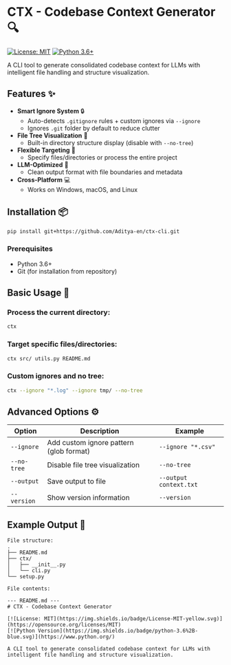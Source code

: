 # CTX - Codebase Context Generator 🔍

[![License: MIT](https://img.shields.io/badge/License-MIT-yellow.svg)](https://opensource.org/licenses/MIT)
[![Python 3.6+](https://img.shields.io/badge/python-3.6%2B-blue.svg)](https://www.python.org/downloads/)

A CLI tool to generate consolidated codebase context for LLMs with intelligent file handling and structure visualization.

<!-- ![Example Output](https://via.placeholder.com/800x400.png?text=CTX+Output+Example+-+File+Tree+%2B+File+Contents) -->

## Features ✨

- **Smart Ignore System** 🔒  
  - Auto-detects `.gitignore` rules + custom ignores via `--ignore`
  - Ignores `.git` folder by default to reduce clutter
- **File Tree Visualization** 🌳  
  - Built-in directory structure display (disable with `--no-tree`)
- **Flexible Targeting** 🎯  
  - Specify files/directories or process the entire project
- **LLM-Optimized** 🤖  
  - Clean output format with file boundaries and metadata
- **Cross-Platform** 💻  
  - Works on Windows, macOS, and Linux

## Installation 📦

```bash
pip install git+https://github.com/Aditya-en/ctx-cli.git
```

### Prerequisites
- Python 3.6+
- Git (for installation from repository)

## Basic Usage 🚀

### Process the current directory:
```bash
ctx
```

### Target specific files/directories:
```bash
ctx src/ utils.py README.md
```
          
### Custom ignores and no tree:
```bash
ctx --ignore "*.log" --ignore tmp/ --no-tree
```

## Advanced Options ⚙️

| Option          | Description                                     | Example                    |
|----------------|---------------------------------|--------------------------|
| `--ignore`     | Add custom ignore pattern (glob format) | `--ignore "*.csv"`     |
| `--no-tree`    | Disable file tree visualization | `--no-tree`             |
| `--output`     | Save output to file | `--output context.txt` |
| `--version`    | Show version information | `--version`             |

## Example Output 📄
```
File structure:
.
├── README.md
├── ctx/
│   ├── __init__.py
│   └── cli.py
└── setup.py

File contents:

--- README.md ---
# CTX - Codebase Context Generator

[![License: MIT](https://img.shields.io/badge/License-MIT-yellow.svg)](https://opensource.org/licenses/MIT)
[![Python Version](https://img.shields.io/badge/python-3.6%2B-blue.svg)](https://www.python.org/)

A CLI tool to generate consolidated codebase context for LLMs with intelligent file handling and structure visualization.
